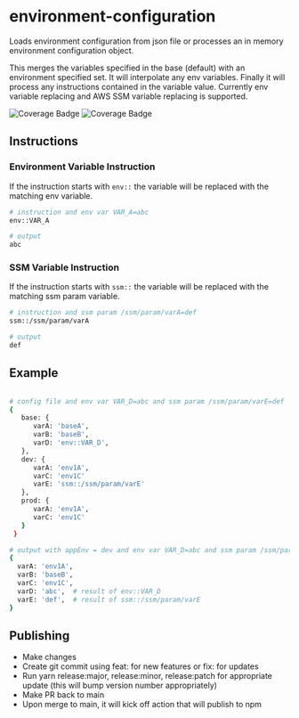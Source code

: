 # environment-configuration

Loads environment configuration from json file or processes an in memory environment configuration object.

This merges the variables specified in the base (default) with an environment specified set. It will interpolate any env variables. Finally it will process any instructions contained in the variable value. Currently env variable replacing and AWS SSM variable replacing is supported.

![Coverage Badge](https://img.shields.io/endpoint?url=https://gist.githubusercontent.com/dkhunt27/d7e6b443a01eba615fd2a7c1215aec91/raw/fb36777bf53a50ea3fa4de73043f9bf7c988edd3/coverage-apps-auto-letters-api.json) ![Coverage Badge](https://img.shields.io/endpoint?url=https://gist.githubusercontent.com/dkhunt27/d7e6b443a01eba615fd2a7c1215aec91/raw/fb36777bf53a50ea3fa4de73043f9bf7c988edd3/coverage-apps-client-dashboard.json)

## Instructions

### Environment Variable Instruction

If the instruction starts with `env::` the variable will be replaced with the matching env variable.

```bash
# instruction and env var VAR_A=abc
env::VAR_A

# output
abc
```

### SSM Variable Instruction

If the instruction starts with `ssm::` the variable will be replaced with the matching ssm param variable.

```bash
# instruction and ssm param /ssm/param/varA=def
ssm::/ssm/param/varA

# output
def
```

## Example

```bash

# config file and env var VAR_D=abc and ssm param /ssm/param/varE=def
{
   base: {
      varA: 'baseA',
      varB: 'baseB',
      varD: 'env::VAR_D',
   },
   dev: {
      varA: 'env1A',
      varC: 'env1C'
      varE: 'ssm::/ssm/param/varE'
   },
   prod: {
      varA: 'env1A',
      varC: 'env1C'
   }
 }

# output with appEnv = dev and env var VAR_D=abc and ssm param /ssm/param/varE=def
{
  varA: 'env1A',
  varB: 'baseB',
  varC: 'env1C',
  varD: 'abc',  # result of env::VAR_D
  varE: 'def',  # result of ssm::/ssm/param/varE
}
```

## Publishing

- Make changes
- Create git commit using feat: for new features or fix: for updates
- Run yarn release:major, release:minor, release:patch for appropriate update (this will bump version number appropriately)
- Make PR back to main
- Upon merge to main, it will kick off action that will publish to npm

